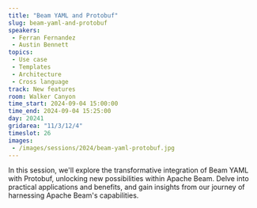 ```yaml
---
title: "Beam YAML and Protobuf"
slug: beam-yaml-and-protobuf
speakers:
 - Ferran Fernandez
 - Austin Bennett
topics:
 - Use case
 - Templates
 - Architecture
 - Cross language
track: New features
room: Walker Canyon
time_start: 2024-09-04 15:00:00
time_end: 2024-09-04 15:25:00
day: 20241
gridarea: "11/3/12/4"
timeslot: 26
images:
 - /images/sessions/2024/beam-yaml-protobuf.jpg 
---
```


In this session, we'll explore the transformative integration of Beam YAML with Protobuf, unlocking new possibilities within Apache Beam. Delve into practical applications and benefits, and gain insights from our journey of harnessing Apache Beam's capabilities.